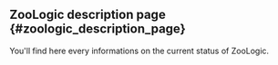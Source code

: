 ## ZooLogic description page {#zoologic_description_page}

You\'ll find here every informations on the current status of ZooLogic.
